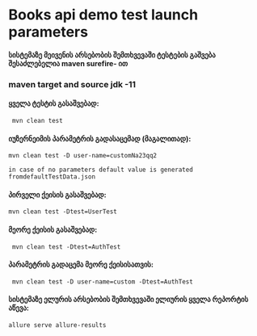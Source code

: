 
# Books api demo test launch parameters

#### სისტემაზე მეივენის არსებობის შემთხვევაში ტესტების გაშვება შესაძლებელია maven surefire- ით

### maven target and source jdk -11

#### ყველა ტესტის გასაშვებად:
     mvn clean test

#### იუზერნეიმის პარამეტრის გადასაცემად (მაგალითად):
    mvn clean test -D user-name=customNa23qq2
    
    in case of no parameters default value is generated fromdefaultTestData.json

#### პირველი ქეისის გასაშვებად:
    mvn clean test -Dtest=UserTest

#### მეორე  ქეისის გასაშვებად:
     mvn clean test -Dtest=AuthTest
#### პარამეტრის გადაცემა მეორე ქეისისათვის:
     mvn clean test -D user-name=custom -Dtest=AuthTest

#### სისტემაზე ელურის არსებობის შემთხვევაში ელიურის ყველა რეპორტის აწევა:
    allure serve allure-results
